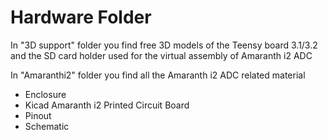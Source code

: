 # Hardware Folder

In "3D support" folder you find free 3D models of the Teensy board 3.1/3.2 and the SD card holder used for the virtual assembly of Amaranth i2 ADC

In "Amaranthi2" folder you find all the Amaranth i2 ADC related material
* Enclosure	
* Kicad Amaranth i2	Printed Circuit Board
* Pinout	
* Schematic

